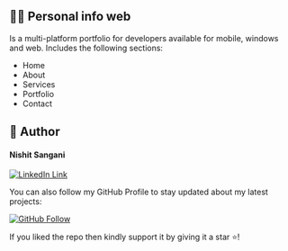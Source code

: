 ## 🧑‍💻 Personal info web
Is a multi-platform portfolio for developers available for mobile, windows and web. Includes the following sections:
- Home
- About
- Services
- Portfolio
- Contact

## 🧑 Author

#### Nishit Sangani
[![LinkedIn Link](https://img.shields.io/badge/Connect-Hamza-blue.svg?logo=linkedin&longCache=true&style=social&label=Connect
)](https://www.linkedin.com/in/nishit-sangani-72069182)

You can also follow my GitHub Profile to stay updated about my latest projects:

[![GitHub Follow](https://img.shields.io/badge/Connect-Hamza-blue.svg?logo=Github&longCache=true&style=social&label=Follow)](https://github.com/Nishit79)

If you liked the repo then kindly support it by giving it a star ⭐!


